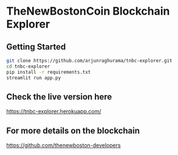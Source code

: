 # TheNewBostonCoin Blockchain Explorer

## Getting Started
```bash
git clone https://github.com/arjunraghurama/tnbc-explorer.git
cd tnbc-explorer
pip install -r requirements.txt
streamlit run app.py
```

## Check the live version here
https://tnbc-explorer.herokuapp.com/
  
## For more details on the blockchain
https://github.com/thenewboston-developers


